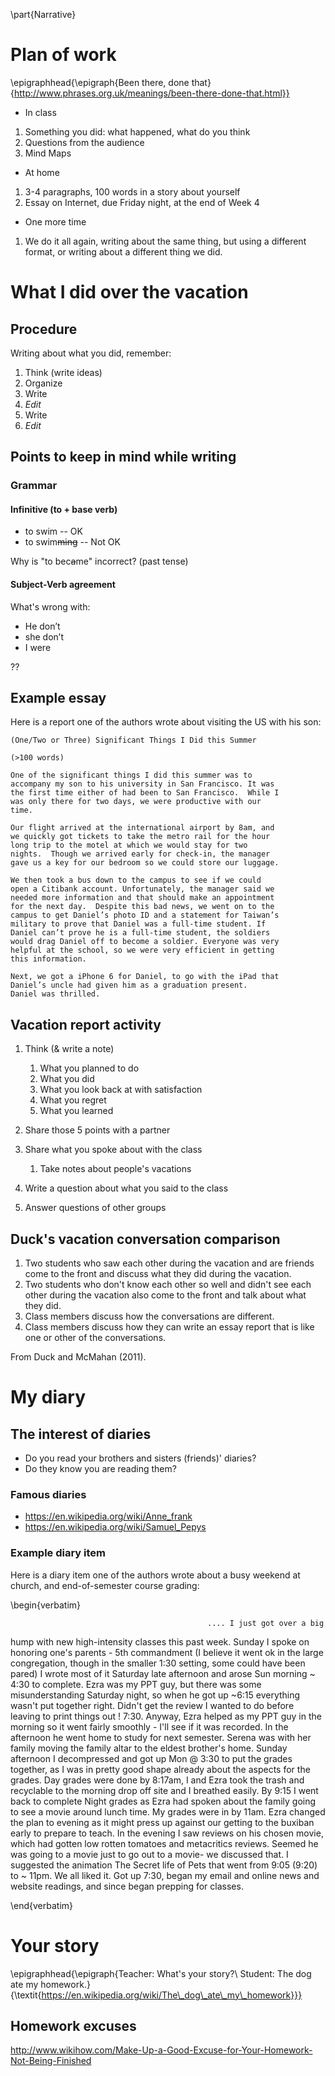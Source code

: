 \part{Narrative}

# Plan of work
	
\epigraphhead{\epigraph{Been there, done that}{http://www.phrases.org.uk/meanings/been-there-done-that.html}}

* In class

1. Something you did: what happened, what do you think
2. Questions from the audience
3. Mind Maps

* At home

1. 3-4 paragraphs, 100 words in a story about yourself
2. Essay on Internet, due Friday night, at the end of Week 4

* One more time

1. We do it all again, writing about the same thing, but using a different format, or writing about a different thing we did.

# What I did over the vacation

## Procedure

Writing about what you did, remember:

1. Think (write ideas)
1. Organize
1. Write
1. *Edit*
1. Write
1. *Edit*

## Points to keep in mind while writing

### Grammar

#### Infinitive (to + base verb)

* to swim -- OK
* to swim~~ming~~ -- Not OK

Why is "to bec~~a~~me" incorrect? (past tense)

#### Subject-Verb agreement

What's wrong with:

* He don’t
* she don’t
* I were 

??

## Example essay

Here is a report one of the authors wrote about visiting the US with his son:

	(One/Two or Three) Significant Things I Did this Summer

	(>100 words)

	One of the significant things I did this summer was to
	accompany my son to his university in San Francisco. It was
	the first time either of had been to San Francisco.  While I
	was only there for two days, we were productive with our
	time.

	Our flight arrived at the international airport by 8am, and
	we quickly got tickets to take the metro rail for the hour
	long trip to the motel at which we would stay for two
	nights.  Though we arrived early for check-in, the manager
	gave us a key for our bedroom so we could store our luggage.

	We then took a bus down to the campus to see if we could
	open a Citibank account. Unfortunately, the manager said we
	needed more information and that should make an appointment
	for the next day.  Despite this bad news, we went on to the
	campus to get Daniel’s photo ID and a statement for Taiwan’s
	military to prove that Daniel was a full-time student. If
	Daniel can’t prove he is a full-time student, the soldiers
	would drag Daniel off to become a soldier. Everyone was very
	helpful at the school, so we were very efficient in getting
	this information.  

	Next, we got a iPhone 6 for Daniel, to go with the iPad that
	Daniel’s uncle had given him as a graduation present.
	Daniel was thrilled.  

## Vacation report activity

1. Think (& write a note)
	1. What you planned to do
	2. What you did
	3. What you look back at with satisfaction
	4. What you regret
	5. What you learned

1. Share those 5 points with a partner
1. Share what you spoke about with the class
	1. Take notes about people's vacations
1. Write a question about what you said to the class
1. Answer questions of other groups

## Duck's vacation conversation comparison

1. Two students who saw each other during the vacation and are friends come to the front and discuss what they did during the vacation.
2. Two students who don't know each other so well and didn't see each other during the vacation also come to the front and talk about what they did.
3. Class members discuss how the conversations are different.
4. Class members discuss how they can write an essay report that is like one or other of the conversations.

From Duck and McMahan (2011).

# My diary

## The interest of diaries

* Do you read your brothers and sisters (friends)' diaries?
* Do they know you are reading them?

### Famous diaries

* https://en.wikipedia.org/wiki/Anne_frank
* https://en.wikipedia.org/wiki/Samuel_Pepys

### Example diary item

Here is a diary item one of the authors wrote about a busy weekend at church, and end-of-semester course grading:

\begin{verbatim}

                                                .... I just got over a big
hump with new high-intensity classes this past week.  Sunday I spoke on
honoring one's parents - 5th commandment (I believe it went ok in the large
congregation, though in the smaller 1:30 setting, some could have been
pared) I wrote most of it Saturday late afternoon and arose Sun morning ~
4:30 to complete. Ezra was my PPT guy, but there was some misunderstanding
Saturday night, so when he got up ~6:15 everything wasn't put together
right. Didn't get the review I wanted to do before leaving to print things
out ! 7:30. Anyway, Ezra helped as my PPT guy in the morning so it went
fairly smoothly - I'll see if it was recorded. In the afternoon he went
home to study for next semester. Serena was with her family moving the
family altar to the eldest brother's home.  Sunday afternoon I decompressed
and got up Mon @ 3:30 to put the grades together, as I was in pretty good
shape already about the aspects for the grades. Day grades were done by
8:17am, I and Ezra took the trash and recyclable to the morning drop off
site and I breathed easily. By 9:15 I went back to complete Night grades as
Ezra had spoken about the family going to see a movie around lunch time.
My grades were in by 11am.  Ezra changed the plan to evening as it might
press up against our getting to the buxiban early to prepare to teach.  In
the evening I saw reviews on his chosen movie, which had gotten low rotten
tomatoes and metacritics reviews. Seemed he was going to a movie just to go
out to a movie- we discussed that.  I suggested the animation The Secret
life of Pets that went from 9:05 (9:20) to ~ 11pm. We all liked it.  Got up
7:30, began my email and online news and website readings, and since began
prepping for classes.

\end{verbatim}

# Your story

\epigraphhead{\epigraph{Teacher: What's your story?\\ Student: The dog ate my homework.}{\textit{https://en.wikipedia.org/wiki/The\_dog\_ate\_my\_homework}}}

## Homework excuses

http://www.wikihow.com/Make-Up-a-Good-Excuse-for-Your-Homework-Not-Being-Finished

